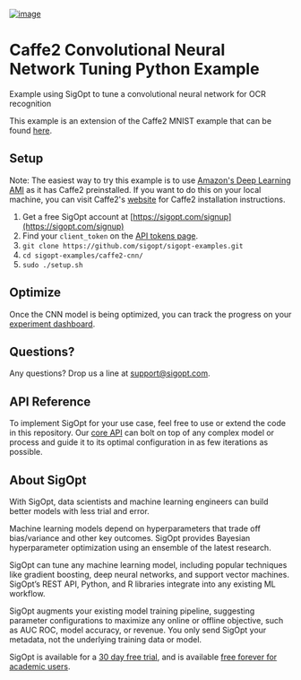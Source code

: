 [![image](https://sigopt.com/static/img/SigOpt_logo_horiz.png?raw=true)](https://sigopt.com)

# Caffe2 Convolutional Neural Network Tuning Python Example

Example using SigOpt to tune a convolutional neural network for OCR recognition

This example is an extension of the Caffe2 MNIST example that can be found [here](https://caffe2.ai/docs/tutorial-MNIST.html).

## Setup

Note: The easiest way to try this example is to use [Amazon's Deep Learning AMI](https://aws.amazon.com/marketplace/pp/B01M0AXXQB) as it has Caffe2 preinstalled. If you want to do this on your local machine, you can visit Caffe2's [website](https://caffe2.ai/) for Caffe2 installation instructions.

1. Get a free SigOpt account at [https://sigopt.com/signup](https://sigopt.com/signup)
2. Find your `client_token` on the [API tokens page](https://sigopt.com/tokens).
3. `git clone https://github.com/sigopt/sigopt-examples.git`
4. `cd sigopt-examples/caffe2-cnn/`
5. `sudo ./setup.sh`

## Optimize

Once the CNN model is being optimized, you can track the progress on your [experiment dashboard](https://sigopt.com/experiments).

## Questions?
Any questions? Drop us a line at [support@sigopt.com](mailto:support@sigopt.com).

## API Reference
To implement SigOpt for your use case, feel free to use or extend the code in this repository. Our [core API](https://sigopt.com/docs) can bolt on top of any complex model or process and guide it to its optimal configuration in as few iterations as possible.

## About SigOpt

With SigOpt, data scientists and machine learning engineers can build better models with less trial and error.

Machine learning models depend on hyperparameters that trade off bias/variance and other key outcomes. SigOpt provides Bayesian hyperparameter optimization using an ensemble of the latest research.

SigOpt can tune any machine learning model, including popular techniques like gradient boosting, deep neural networks, and support vector machines. SigOpt’s REST API, Python, and R libraries integrate into any existing ML workflow.

SigOpt augments your existing model training pipeline, suggesting parameter configurations to maximize any online or offline objective, such as AUC ROC, model accuracy, or revenue. You only send SigOpt your metadata, not the underlying training data or model.

SigOpt is available for a [30 day free trial](https://sigopt.com/signup), and is available [free forever for academic users](https://sigopt.com/edu).
